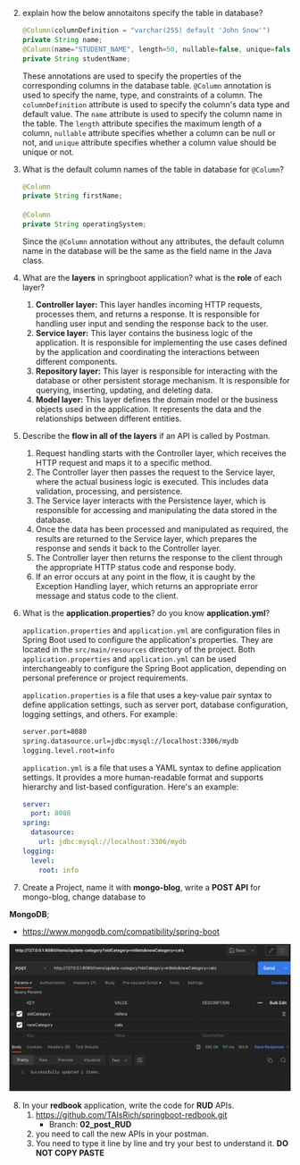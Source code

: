 2. explain how the below annotaitons specify the table in database?

   ```java
   @Column(columnDefinition = "varchar(255) default 'John Snow'")
   private String name;
   @Column(name="STUDENT_NAME", length=50, nullable=false, unique=false)
   private String studentName; 
   ```

   These annotations are used to specify the properties of the corresponding columns in the database table. `@Column` annotation is used to specify the name, type, and constraints of a column. The `columnDefinition` attribute is used to specify the column's data type and default value. The `name` attribute is used to specify the column name in the table. The `length` attribute specifies the maximum length of a column, `nullable` attribute specifies whether a column can be null or not, and `unique` attribute specifies whether a column value should be unique or not.

3. What is the default column names of the table in database for `@Column`?

   ```java
   @Column
   private String firstName;
   
   @Column
   private String operatingSystem;
   ```

   Since the `@Column` annotation without any attributes, the default column name in the database will be the same as the field name in the Java class.

4. What are the **layers** in springboot application? what is the **role** of each layer?

   1. **Controller layer:** This layer handles incoming HTTP requests, processes them, and returns a response. It is responsible for handling user input and sending the response back to the user.
   2. **Service layer:** This layer contains the business logic of the application. It is responsible for implementing the use cases defined by the application and coordinating the interactions between different components.
   3. **Repository layer:** This layer is responsible for interacting with the database or other persistent storage mechanism. It is responsible for querying, inserting, updating, and deleting data.
   4. **Model layer:** This layer defines the domain model or the business objects used in the application. It represents the data and the relationships between different entities.

5. Describe the **flow in all of the layers** if an API is called by Postman.

   1. Request handling starts with the Controller layer, which receives the HTTP request and maps it to a specific method.
   2. The Controller layer then passes the request to the Service layer, where the actual business logic is executed. This includes data validation, processing, and persistence.
   3. The Service layer interacts with the Persistence layer, which is responsible for accessing and manipulating the data stored in the database.
   4. Once the data has been processed and manipulated as required, the results are returned to the Service layer, which prepares the response and sends it back to the Controller layer.
   5. The Controller layer then returns the response to the client through the appropriate HTTP status code and response body.
   6. If an error occurs at any point in the flow, it is caught by the Exception Handling layer, which returns an appropriate error message and status code to the client.

6. What is the **application.properties**? do you know **application.yml**?

   `application.properties` and `application.yml` are configuration files in Spring Boot used to configure the application's properties. They are located in the `src/main/resources` directory of the project. Both `application.properties` and `application.yml` can be used interchangeably to configure the Spring Boot application, depending on personal preference or project requirements.

   `application.properties` is a file that uses a key-value pair syntax to define application settings, such as server port, database configuration, logging settings, and others. For example:

   ```xml
   server.port=8080
   spring.datasource.url=jdbc:mysql://localhost:3306/mydb
   logging.level.root=info
   ```

   `application.yml` is a file that uses a YAML syntax to define application settings. It provides a more human-readable format and supports hierarchy and list-based configuration. Here's an example:

   ```yml
   server:
     port: 8080
   spring:
     datasource:
       url: jdbc:mysql://localhost:3306/mydb
   logging:
     level:
       root: info
   ```

7. Create a Project, name it with **mongo-blog**, write a **POST API** for mongo-blog, change database to

**MongoDB**;

- https://www.mongodb.com/compatibility/spring-boot

![image-20230416231246599](./hw4.assets/image-20230416231246599.png)

8. In your **redbook** application, write the code for **RUD** APIs.
   1. https://github.com/TAIsRich/springboot-redbook.git
      - Branch: **02_post_RUD**
   2. you need to call the new APIs in your postman.
   3. You need to type it line by line and try your best to understand it. **DO NOT COPY PASTE**